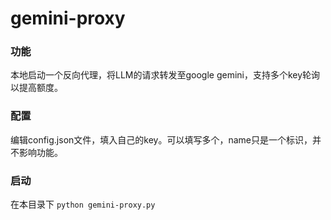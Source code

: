# gemini-proxy

### 功能
本地启动一个反向代理，将LLM的请求转发至google gemini，支持多个key轮询以提高额度。

### 配置
编辑config.json文件，填入自己的key。可以填写多个，name只是一个标识，并不影响功能。

### 启动
在本目录下
`python gemini-proxy.py`
